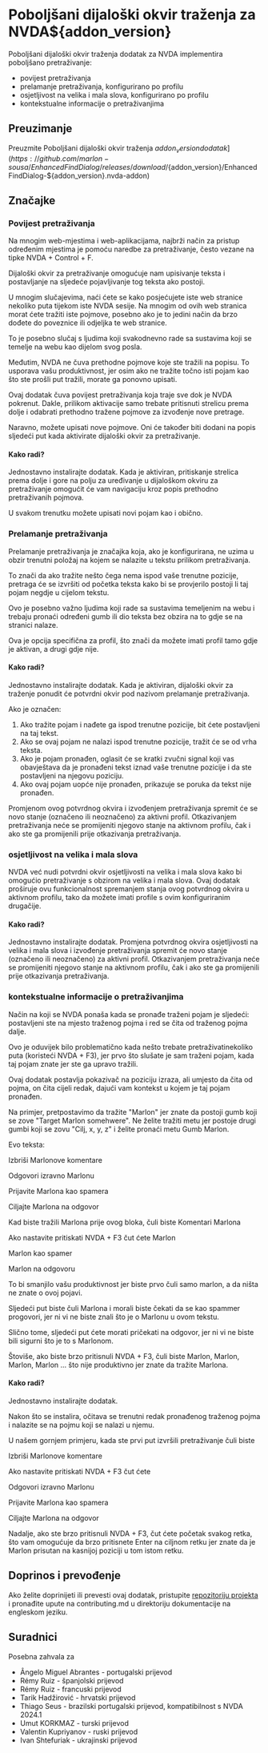 # Poboljšani dijaloški okvir traženja za NVDA${addon_version}
Poboljšani dijaloški okvir traženja dodatak za NVDA implementira poboljšano pretraživanje:

* povijest pretraživanja
* prelamanje pretraživanja, konfigurirano po profilu
* osjetljivost na velika i mala slova, konfigurirano po profilu
* kontekstualne informacije o pretraživanjima

## Preuzimanje
Preuzmite Poboljšani dijaloški okvir traženja ${addon_version} dodatak](https://github.com/marlon-sousa/EnhancedFindDialog/releases/download/${addon_version}/EnhancedFindDialog-${addon_version}.nvda-addon)

## Značajke

### Povijest pretraživanja
Na mnogim web-mjestima i web-aplikacijama, najbrži način za pristup određenim mjestima je pomoću naredbe za pretraživanje, često vezane na tipke NVDA + Control + F.

Dijaloški okvir za pretraživanje omogućuje nam upisivanje teksta i postavljanje na sljedeće pojavljivanje tog teksta ako postoji.

U mnogim slučajevima, naći ćete se kako posjećujete iste web stranice nekoliko puta tijekom iste NVDA sesije. Na mnogim od ovih web stranica morat ćete tražiti iste pojmove, posebno ako je to jedini način da brzo dođete do poveznice ili odjeljka te web stranice.

To je posebno slučaj s ljudima koji svakodnevno rade sa sustavima koji se temelje na webu kao dijelom svog posla.

Međutim, NVDA ne čuva prethodne pojmove koje ste tražili na popisu. To usporava vašu produktivnost, jer osim ako ne tražite točno isti pojam kao što ste prošli put tražili, morate ga ponovno upisati.

Ovaj dodatak čuva povijest pretraživanja koja traje sve dok je NVDA pokrenut. Dakle, prilikom aktivacije samo trebate pritisnuti strelicu prema dolje i odabrati prethodno tražene pojmove za izvođenje nove pretrage.

Naravno, možete upisati nove pojmove. Oni će također biti dodani na popis sljedeći put kada aktivirate dijaloški okvir za pretraživanje.

#### Kako radi?

Jednostavno instalirajte dodatak. Kada je aktiviran, pritiskanje strelica prema dolje i gore na polju za uređivanje u dijaloškom okviru za pretraživanje omogućit će vam navigaciju kroz popis prethodno pretraživanih pojmova.

U svakom trenutku možete upisati novi pojam kao i obično.

### Prelamanje pretraživanja

Prelamanje pretraživanja je značajka koja, ako je konfigurirana, ne uzima u obzir trenutni položaj na kojem se nalazite u tekstu prilikom pretraživanja.

To znači da ako tražite nešto čega nema ispod vaše trenutne pozicije, pretraga će se izvršiti od početka teksta kako bi se provjerilo postoji li taj pojam negdje u cijelom tekstu.

Ovo je posebno važno ljudima koji rade sa sustavima temeljenim na webu i trebaju pronaći određeni gumb ili dio teksta bez obzira na to gdje se na stranici nalaze.

Ova je opcija specifična za profil, što znači da možete imati profil tamo gdje je aktivan, a drugi gdje nije.

#### Kako radi?

Jednostavno instalirajte dodatak. Kada je aktiviran, dijaloški okvir za traženje ponudit će potvrdni okvir pod nazivom prelamanje pretraživanja.

Ako je označen:

1. Ako tražite pojam i nađete ga ispod trenutne pozicije, bit ćete postavljeni na taj tekst.
2. Ako se ovaj pojam ne nalazi ispod trenutne pozicije, tražit će se od vrha teksta.
3. Ako je pojam pronađen, oglasit će se kratki zvučni signal koji vas obavještava da je pronađeni tekst iznad vaše trenutne pozicije i da ste postavljeni na njegovu poziciju.
4. Ako ovaj pojam uopće nije pronađen, prikazuje se poruka da tekst nije pronađen.

Promjenom ovog potvrdnog okvira i izvođenjem pretraživanja spremit će se novo stanje (označeno ili neoznačeno) za aktivni profil. Otkazivanjem pretraživanja neće se promijeniti njegovo stanje na aktivnom profilu, čak i ako ste ga promijenili prije otkazivanja pretraživanja.

### osjetljivost na velika i mala slova

NVDA već nudi potvrdni okvir osjetljivosti na velika i mala slova kako bi omogućio pretraživanje s obzirom na velika i mala slova. Ovaj dodatak proširuje ovu funkcionalnost spremanjem stanja ovog potvrdnog okvira u aktivnom profilu, tako da možete imati profile s ovim konfiguriranim drugačije.

#### Kako radi?

Jednostavno instalirajte dodatak. Promjena potvrdnog okvira osjetljivosti na velika i mala slova i izvođenje pretraživanja spremit će novo stanje (označeno ili neoznačeno) za aktivni profil. Otkazivanjem pretraživanja neće se promijeniti njegovo stanje na aktivnom profilu, čak i ako ste ga promijenili prije otkazivanja pretraživanja.

### kontekstualne informacije o pretraživanjima

Način na koji se NVDA ponaša kada se pronađe traženi pojam je sljedeći: postavljeni ste na mjesto traženog pojma i red se čita od traženog pojma dalje.

Ovo je oduvijek bilo problematično kada nešto trebate pretraživati ​​nekoliko puta (koristeći NVDA + F3), jer prvo što slušate je sam traženi pojam, kada taj pojam znate jer ste ga upravo tražili.

Ovaj dodatak postavlja pokazivač na poziciju izraza, ali umjesto da čita od pojma, on čita cijeli redak, dajući vam kontekst u kojem je taj pojam pronađen.

Na primjer, pretpostavimo da tražite "Marlon" jer znate da postoji gumb koji se zove "Target Marlon somehwere". Ne želite tražiti metu jer postoje drugi gumbi koji se zovu "Cilj, x, y, z" i želite pronaći metu Gumb Marlon.

Evo teksta:

Izbriši Marlonove komentare

Odgovori izravno Marlonu

Prijavite Marlona kao spamera

Ciljajte Marlona na odgovor

Kad biste tražili Marlona prije ovog bloka, čuli biste
Komentari Marlona

Ako nastavite pritiskati NVDA + F3 čut ćete
Marlon

Marlon kao spamer

Marlon na odgovoru

To bi smanjilo vašu produktivnost jer biste prvo čuli samo marlon, a da ništa ne znate o ovoj pojavi.

Sljedeći put biste čuli Marlona i morali biste čekati da se kao spammer progovori, jer ni vi ne biste znali što je o Marlonu u ovom tekstu.

Slično tome, sljedeći put ćete morati pričekati na odgovor, jer ni vi ne biste bili sigurni što je to s Marlonom.

Štoviše, ako biste brzo pritisnuli NVDA + F3, čuli biste Marlon, Marlon, Marlon, Marlon ... što nije produktivno jer znate da tražite Marlona.

#### Kako radi?

Jednostavno instalirajte dodatak.

Nakon što se instalira, očitava se trenutni redak pronađenog traženog pojma i nalazite se na pojmu koji se nalazi u njemu.

U našem gornjem primjeru, kada ste prvi put izvršili pretraživanje čuli biste

Izbriši Marlonove komentare

Ako nastavite pritiskati NVDA + F3 čut ćete

Odgovori izravno Marlonu

Prijavite Marlona kao spamera

Ciljajte Marlona na odgovor

Nadalje, ako ste brzo pritisnuli NVDA + F3, čut ćete početak svakog retka, što vam omogućuje da brzo pritisnete Enter na ciljnom retku jer znate da je Marlon prisutan na kasnijoj poziciji u tom istom retku.

## Doprinos i prevođenje

Ako želite doprinijeti ili prevesti ovaj dodatak, pristupite [repozitoriju projekta](https://github.com/marlon-sousa/EnhancedFindDialog) i pronađite upute na contributing.md u direktoriju dokumentacije na engleskom jeziku.

## Suradnici

Posebna zahvala za

* Ângelo Miguel Abrantes - portugalski prijevod
* Rémy Ruiz - španjolski prijevod
* Rémy Ruiz - francuski prijevod
* Tarik Hadžirović - hrvatski prijevod
* Thiago Seus - brazilski portugalski prijevod, kompatibilnost s NVDA 2024.1
* Umut KORKMAZ - turski prijevod
* Valentin Kupriyanov - ruski prijevod
* Ivan Shtefuriak - ukrajinski prijevod
